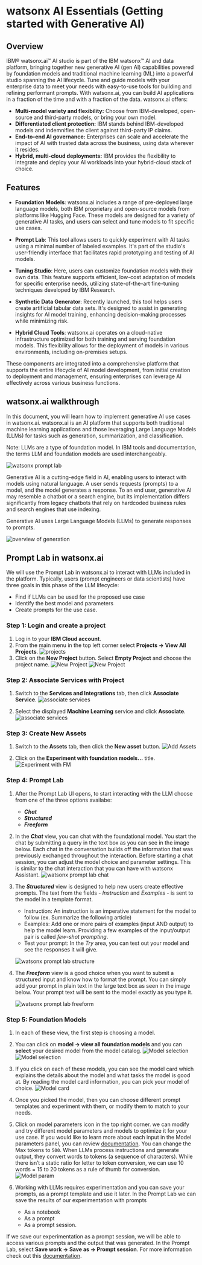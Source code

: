 # watsonx AI Essentials (Getting started with Generative AI)

## Overview

IBM® watsonx.ai™ AI studio is part of the IBM watsonx™ AI and data platform, bringing together new generative AI (gen AI) capabilities powered by foundation models and traditional machine learning (ML) into a powerful studio spanning the AI lifecycle. Tune and guide models with your enterprise data to meet your needs with easy-to-use tools for building and refining performant prompts. With watsonx.ai, you can build AI applications in a fraction of the time and with a fraction of the data. watsonx.ai offers:

- **Multi-model variety and flexibility:** Choose from IBM-developed, open-source and third-party models, or bring your own model.
- **Differentiated client protection:** IBM stands behind IBM-developed models and indemnifies the client against third-party IP claims.
- **End-to-end AI governance:** Enterprises can scale and accelerate the impact of AI with trusted data across the business, using data wherever it resides.
- **Hybrid, multi-cloud deployments:** IBM provides the flexibility to integrate and deploy your AI workloads into your hybrid-cloud stack of choice.

## Features

- **Foundation Models**: watsonx.ai includes a range of pre-deployed large language models, both IBM proprietary and open-source models from platforms like Hugging Face. These models are designed for a variety of generative AI tasks, and users can select and tune models to fit specific use cases.

- **Prompt Lab**: This tool allows users to quickly experiment with AI tasks using a minimal number of labeled examples. It's part of the studio's user-friendly interface that facilitates rapid prototyping and testing of AI models.

- **Tuning Studio**: Here, users can customize foundation models with their own data. This feature supports efficient, low-cost adaptation of models for specific enterprise needs, utilizing state-of-the-art fine-tuning techniques developed by IBM Research.

- **Synthetic Data Generator**: Recently launched, this tool helps users create artificial tabular data sets. It's designed to assist in generating insights for AI model training, enhancing decision-making processes while minimizing risk.

- **Hybrid Cloud Tools**: watsonx.ai operates on a cloud-native infrastructure optimized for both training and serving foundation models. This flexibility allows for the deployment of models in various environments, including on-premises setups.

These components are integrated into a comprehensive platform that supports the entire lifecycle of AI model development, from initial creation to deployment and management, ensuring enterprises can leverage AI effectively across various business functions.

## watsonx.ai walkthrough

In this document, you will learn how to implement generative AI use cases in watsonx.ai. watsonx.ai is an AI platform that supports both traditional machine learning applications and those leveraging Large Language Models (LLMs) for tasks such as generation, summarization, and classification.

Note: LLMs are a type of foundation model. In IBM tools and documentation, the terms LLM and foundation models are used interchangeably.

![watsonx prompt lab](images/watsonx_ai_2.png "watsonx prompt lab")

Generative AI is a cutting-edge field in AI, enabling users to interact with models using natural language. A user sends requests (prompts) to a model, and the model generates a response. To an end user, generative AI may resemble a chatbot or a search engine, but its implementation differs significantly from legacy chatbots that rely on hardcoded business rules and search engines that use indexing.

Generative AI uses Large Language Models (LLMs) to generate responses to prompts.

![overview of generation](images/promptlab_1.png "Overview of generation")

## Prompt Lab in watsonx.ai

We will use the Prompt Lab in watsonx.ai to interact with LLMs included in the platform. Typically, users (prompt engineers or data scientists) have three goals in this phase of the LLM lifecycle:

- Find if LLMs can be used for the proposed use case
- Identify the best model and parameters
- Create prompts for the use case.

### **Step 1: Login and create a project**

1. Log in to your **IBM Cloud account**.
2. From the main menu in the top left corner select **Projects -> View All Projects**.
   ![projects](images/projects_4.png "Projects")
3. Click on the **New Project** button. Select **Empty Project** and choose the project name.
   ![New Project](images/projects_5.png "Projects")
   ![New Project](images/projects_6.png "Projects")

### **Step 2: Associate Services with Project**

1. Switch to the **Services and Integrations** tab, then click **Associate Service**.
   ![associate services](images/associate_services_7.png "associate services")

2. Select the displayed **Machine Learning** service and click **Associate**.
   ![associate services](images/associate_services_8.png "associate services")

### **Step 3: Create New Assets**

1. Switch to the **Assets** tab, then click the **New asset** button.
   ![Add Assets](images/add_asset_9.png "Add Assets")

2. Click on the **Experiment with foundation models…** title.
   ![Experiment with FM](images/exp_fm_10.png "Experiment with FM")

### **Step 4: Prompt Lab**

1. After the Prompt Lab UI opens, to start interacting with the LLM choose from one of the three options availabe:

   - **_Chat_**
   - **_Structured_**
   - **_Freeform_**

2. In the **_Chat_** view, you can chat with the foundational model. You start the chat by submitting a query in the text box as you can see in the image below. Each chat in the conversation builds off the information that was previously exchanged throughout the interaction. Before starting a chat session, you can adjust the model choice and parameter settings. This is similar to the chat interaction that you can have with watsonx Assistant.
   ![watsonx prompt lab chat](images/watsonx_prompt_lab_chat_3.png "watsonx prompt lab chat view")

3. The **_Structured_** view is designed to help new users create effective prompts. The text from the fields - _Instruction_ and _Examples_ - is sent to the model in a template format.

   - Instruction: An instruction is an imperative statement for the model to follow (ex. Summarize the following article)
   - Examples: Add one or more pairs of examples (input AND output) to help the model learn. Providing a few examples of the input/output pair is called _few-shot prompting_.
   - Test your prompt: In the _Try_ area, you can test out your model and see the responses it will give.

   ![watsonx prompt lab structure](images/prompt_lab_structured_15.png "watsonx prompt lab structure")

4. The **_Freeform_** view is a good choice when you want to submit a structured input and know how to format the prompt. You can simply add your prompt in plain text in the large text box as seen in the image below. Your prompt text will be sent to the model exactly as you type it.

   ![watsonx prompt lab freeform](images/prompt_lab_freeform_16.png "watsonx prompt lab chat view")

### **Step 5: Foundation Models**

1. In each of these view, the first step is choosing a model.

2. You can click on **model -> view all foundation models** and you can **select** your desired model from the model catalog.
   ![Model selection](images/model_selection_17.png "watsonx model selection")
   ![Model selection](images/view_models_18.png "watsonx view model")
3. If you click on each of these models, you can see the model card which explains the details about the model and what tasks the model is good at. By reading the model card information, you can pick your model of choice.
   ![Model card](images/model_card_19.png "watsonx model card")

4. Once you picked the model, then you can choose different prompt templates and experiment with them, or modify them to match to your needs.

5. Click on model parameters icon in the top right corner. we can modify and try different model parameters and models to optimize it for your use case. If you would like to learn more about each input in the Model parameters panel, you can review [documentation](https://dataplatform.cloud.ibm.com/docs/content/wsj/analyze-data/fm-model-parameters.html?context=wx&audience=wdp). You can change the Max tokens to `500`. When LLMs process instructions and generate output, they convert words to tokens (a sequence of characters). While there isn’t a static ratio for letter to token conversion, we can use 10 words = 15 to 20 tokens as a rule of thumb for conversion.  
   ![Model param](images/model_params_20.png "watsonx model params")

6. Working with LLMs requires experimentation and you can save your prompts, as a prompt template and use it later. In the Prompt Lab we can save the results of our experimentation with prompts

   - As a notebook
   - As a prompt
   - As a prompt session.

If we save our experimentation as a prompt session, we will be able to access various prompts and the output that was generated. In the Prompt Lab, select **Save work -> Save as -> Prompt session**. For more information check out this [documentation](https://dataplatform.cloud.ibm.com/docs/content/wsj/analyze-data/fm-prompt-save.html?context=wx&audience=wdp).
